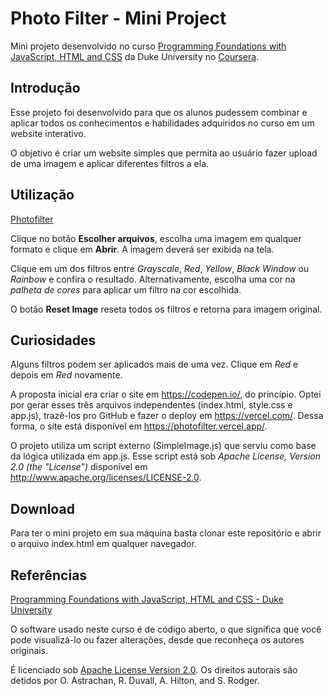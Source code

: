 # Photo Filter - Mini Project

Mini projeto desenvolvido no curso [Programming Foundations with JavaScript, HTML and CSS](https://www.coursera.org/learn/duke-programming-web) da Duke University no [Coursera](https://www.coursera.org/).

## Introdução

Esse projeto foi desenvolvido para que os alunos pudessem combinar e aplicar todos os conhecimentos e habilidades adquiridos no curso em um website interativo.

O objetivo é criar um website simples que permita ao usuário fazer upload de uma imagem e aplicar diferentes filtros a ela.

## Utilização

[Photofilter](https://photofilter.vercel.app/)

Clique no botão **Escolher arquivos**, escolha uma imagem em qualquer formato e clique em **Abrir**. A imagem deverá ser exibida na tela.

Clique em um dos filtros entre *Grayscale*, *Red*, *Yellow*, *Black Window* ou *Rainbow* e confira o resultado.
Alternativamente, escolha uma cor na *palheta de cores* para aplicar um filtro na cor escolhida.

O botão **Reset Image** reseta todos os filtros e retorna para imagem original.

## Curiosidades

Alguns filtros podem ser aplicados mais de uma vez. Clique em *Red* e depois em *Red* novamente.

A proposta inicial era criar o site em https://codepen.io/, do princípio. Optei por gerar esses três arquivos independentes (index.html, style.css e app.js), trazê-los pro GitHub e fazer o deploy em https://vercel.com/.
Dessa forma, o site está disponível em https://photofilter.vercel.app/.

O projeto utiliza um script externo (SimpleImage.js) que serviu como base da lógica utilizada em app.js. Esse script está sob *Apache License, Version 2.0 (the "License")* disponível em http://www.apache.org/licenses/LICENSE-2.0.

## Download

Para ter o mini projeto em sua máquina basta clonar este repositório e abrir o arquivo index.html em qualquer navegador.

## Referências
[Programming Foundations with JavaScript, HTML and CSS - Duke University](https://www.dukelearntoprogram.com/course1/index.php)

O software usado neste curso é de código aberto, o que significa que você pode visualizá-lo ou fazer alterações, desde que reconheça os autores originais.

É licenciado sob [Apache License Version 2.0](http://www.apache.org/licenses/LICENSE-2.0.html).
Os direitos autorais são detidos por O. Astrachan, R. Duvall, A. Hilton, and S. Rodger.